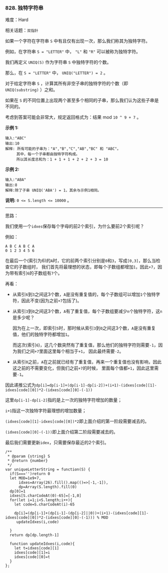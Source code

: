 ### 828. 独特字符串

难度：Hard

相关话题：`双指针`

如果一个字符在字符串 `S` 中有且仅有出现一次，那么我们称其为独特字符。



例如，在字符串 `S = "LETTER"` 中， `"L"` 和 `"R"` 可以被称为独特字符。



我们再定义 `UNIQ(S)` 作为字符串 `S` 中独特字符的个数。



那么，在 `S = "LETTER"` 中， `UNIQ("LETTER") = 2` 。



对于给定字符串 `S` ，计算其所有非空子串的独特字符的个数（即 `UNIQ(substring)` ）之和。



如果在  `S` 的不同位置上出现两个甚至多个相同的子串，那么我们认为这些子串是不同的。



考虑到答案可能会非常大，规定返回格式为：结果 mod `10 ^ 9 + 7` 。







**示例 1:** 



```
输入:"ABC"
输出:10
解释: 所有可能的子串为："A","B","C","AB","BC" 和 "ABC"。
     其中，每一个子串都由独特字符构成。
     所以其长度总和为：1 + 1 + 1 + 2 + 2 + 3 = 10
```


**示例 2:** 



```
输入:"ABA"
输出:8
解释:除了子串 UNIQ('ABA') = 1，其余与示例1相同。
```






**说明:**   `0 <= S.length <= 10000` 。




-----

思路：

我们使用一个`idxes`保存每个字母的前2个索引，为什么要前2个索引呢？

例如：

```
A B C A B C A
0 1 2 3 4 5 6
```

在最后一个(索引为6)的`A`时，它的前两个索引分别是`0`和`3`，写成`[0,3]`，那么当检查它的子数组时，
我们首先将最理想的状态，即每个子数组都增加`1`，因此`+7`，因为带有索引`6`的子数组有`7`个。

再看：

* 从索引`6`到`3`之间这3个数，`A`是没有重复值的，每个子数组可以增加`1`个独特字符，因此不变(因为之前`+7`包括了)。

* 从索引`3`到`0`之间这3个数，`A`有了重复值，每个子数组要减少`n`个独特字符，这`n`是多少呢？

    因为在上一次，即索引`5`时，那时候从索引`3`到`0`之间这3个数，`A`是没有重复值，他们的独特字符都增加`1`。
    
    而这次(索引`6`)，这几个数突然有了重复值，那么他们的独特字符则需要`-1`，因为我们之间`+7`里面这里每个相当于`+1`，
    因此最终需要`-2`。
    
* 从索引`0`之前，`A`在之前就已经有了重复值，再来一个重复值也没有影响，因此这之前的不需要变化，但我们之前`+7`的时候，
    里面每个值都`+1`，因此这里需要`-1`。
    

因此递推公式为`dp[i]=dp[i-1]+(dp[i-1]-dp[i-2])+(i+1)-(idxes[code][1]-idxes[code][0])*2-(idxes[code][0]-(-1))`

这里`dp[i-1]-dp[i-2]`指的是上一次的独特字符增加的数量；

`i+1`指这一次独特字符最理想的增加数量；

`(idxes[code][1]-idxes[code][0])*2`即上面介绍的第一阶段需要减去的。

`(idxes[code][0]-(-1))`即上面介绍第二阶段需要减去的。

最后我们需要更新`idex`，只需要保存最近的2个索引。

```
/**
 * @param {string} S
 * @return {number}
 */
var uniqueLetterString = function(S) {
  if(S==='')return 0
  let MOD=1e9+7,
      idxes=Array(26).fill().map(()=>[-1,-1]),
      dp=Array(S.length).fill(0)
  dp[0]=1
  idxes[S.charCodeAt(0)-65]=[-1,0]
  for(let i=1;i<S.length;i++){
    let code=S.charCodeAt(i)-65
    
    dp[i]=(dp[i-1]+(dp[i-1]-(dp[i-2]||0))+(i+1)-(idxes[code][1]-idxes[code][0])*2-(idxes[code][0]-(-1))) % MOD
     updateIdxes(i,code)

  }
  return dp[dp.length-1]
  
  function updateIdxes(i,code){
    let t=idxes[code][1]
    idxes[code][1]=i
    idxes[code][0]=t    
  }
};
```

